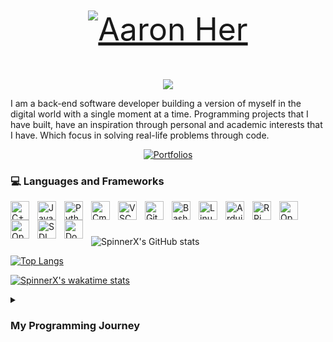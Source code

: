 <!-- <p align="center">
  <h3 align="center"> Aaron Her </h3>
</p>
-->

<p align="center" style="font-size:50px;">
  <a href="https://github.com/SpinnerX">
    <img src=""  alt="Aaron Her" /></a>
</p>

<p align="center">
  <!-- Typing SVG by DenverCoder1 - https://github.com/DenverCoder1/readme-typing-svg -->
  <a href="https://github.com/DenverCoder1/readme-typing-svg">
    <img src="https://readme-typing-svg.demolab.com/?lines=Back-end%20Software%20Engineer;5%2B%20Programming%20Experience;Excited%20to%20Learning%20New%20Things&center=true&width=440&height=45&pause=1000" /></a>
</p>

I am a back-end software developer building a version of myself in the digital world with a single moment at a time. Programming projects that I have built, have an inspiration through personal and academic interests that I have. Which focus in solving real-life problems through code.


<p align="center">
    <a href="https://github.com/SpinnerX/Portfolios_2023">
    <img alt="Portfolios" title="Portfolios" src="https://custom-icon-badges.demolab.com/badge/-Portfolios-blue?style=for-the-badge&logoColor=white&logo=repo"/></a>
</p>

### 💻 Languages and Frameworks

<img align="left" alt="C++" width ="30px" style="padding-right:10px;" src="https://cdn.jsdelivr.net/gh/devicons/devicon/icons/cplusplus/cplusplus-original.svg"/>

<img align="left" alt="Java" width ="30px" style="padding-right:10px;" src="https://cdn.jsdelivr.net/gh/devicons/devicon/icons/java/java-original-wordmark.svg"/>

<img align="left" alt="Python" width ="30px" style="padding-right:10px;" src="https://cdn.jsdelivr.net/gh/devicons/devicon/icons/python/python-original.svg"/>

<img align="left" alt="Cmake" width ="30px" style="padding-right:10px;" src="https://cdn.jsdelivr.net/gh/devicons/devicon/icons/cmake/cmake-original.svg"/>


<img align="left" alt="VSCode" width ="30px" style="padding-right:10px;" src="https://cdn.jsdelivr.net/gh/devicons/devicon/icons/vscode/vscode-original-wordmark.svg"/>

<img align="left" alt="Git" width ="30px" style="padding-right:10px;" src="https://cdn.jsdelivr.net/gh/devicons/devicon/icons/git/git-original.svg"/>

<img align="left" alt="Bash" width ="30px" style="padding-right:10px;" src="https://cdn.jsdelivr.net/gh/devicons/devicon/icons/bash/bash-original.svg"/>

<img align="left" alt="Linux" width ="30px" style="padding-right:10px;" src="https://cdn.jsdelivr.net/gh/devicons/devicon/icons/linux/linux-original.svg"/>

<img align="left" alt="Arduino" width ="30px" style="padding-right:10px;" src="https://cdn.jsdelivr.net/gh/devicons/devicon/icons/arduino/arduino-original-wordmark.svg"/>

<img align="left" alt="RPi" width ="30px" style="padding-right:10px;" src="https://cdn.jsdelivr.net/gh/devicons/devicon/icons/raspberrypi/raspberrypi-original.svg"/>

<img align="left" alt="OpenCV" width ="30px" style="padding-right:10px;" src="https://cdn.jsdelivr.net/gh/devicons/devicon/icons/opencv/opencv-original-wordmark.svg"/>

<img align="left" alt="OpenGL" width ="30px" style="padding-right:10px;" src="https://cdn.jsdelivr.net/gh/devicons/devicon/icons/opengl/opengl-original.svg"/>

<img align="left" alt="SDL" width ="30px" style="padding-right:10px;" src="https://cdn.jsdelivr.net/gh/devicons/devicon/icons/sdl/sdl-original.svg"/>

<img align="left" alt="Docker" width ="30px" style="padding-right:10px;" src="https://cdn.jsdelivr.net/gh/devicons/devicon/icons/docker/docker-original-wordmark.svg"/>

<br/>

#

![SpinnerX's GitHub stats](https://github-readme-stats.vercel.app/api?username=SpinnerX&bg_color=00000000&hide_border=true&text_color=0086BA&custom_title=Stats&hide=contribs,prs)

[![Top Langs](https://github-readme-stats.vercel.app/api/top-langs/?username=SpinnerX&bg_color=00000000&hide_border=true&text_color=0086BA&title_color=0086BA)](https://github.com/anuraghazra/github-readme-stats)

[![SpinnerX's wakatime stats](https://github-readme-stats.vercel.app/api/wakatime?username=SpinnerX&bg_color=00000000&hide_border=true&text_color=0086BA)](https://github.com/anuraghazra/github-readme-stats)

<details>
  <summary><h3>My Programming Journey </h3></summary>
  
  My programming journey started with an introductory class to C++ in my first year, followed by the upcoming semester was learning Java and Android development. After that, I took a course to taught Python and Git as part of the curriculum, and applied software design patterns to my Python applications. By the end of my first year, I had developed my first full application in Python and was just starting my second year to learning data structures and algorithms.  Following up the next semester I took a discrete mathematics class taught as a programming class. Where I learned implementing graph theory, set theory, etc. Which in my third I learned much more emphasis such as shell scripting, automation, build environments, etc.
  
</details>


<!--
**SpinnerX/SpinnerX** is a ✨ _special_ ✨ repository because its `README.md` (this file) appears on your GitHub profile.
